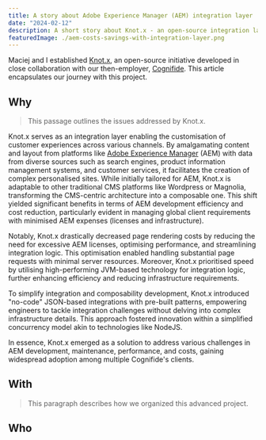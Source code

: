 ```yaml
---
title: A story about Adobe Experience Manager (AEM) integration layer
date: "2024-02-12"
description: A short story about Knot.x - an open-source integration layer for Adobe Experience Manager.
featuredImage: ./aem-costs-savings-with-integration-layer.png
---
```


Maciej and I established [Knot.x](https://knotx.io/), an open-source initiative developed in 
close collaboration with our then-employer, [Cognifide](https://www.linkedin.com/company/cognifide/). 
This article encapsulates our journey with this project.

## Why
> This passage outlines the issues addressed by Knot.x. 

Knot.x serves as an integration layer enabling the customisation of customer experiences across 
various channels. By amalgamating content and layout from platforms like 
[Adobe Experience Manager](https://business.adobe.com/blog/basics/adobe-experience-manager) (AEM) 
with data from diverse sources such as search engines, product information management systems, 
and customer services, it facilitates the creation of complex personalised sites. While initially 
tailored for AEM, Knot.x is adaptable to other traditional CMS platforms like Wordpress or Magnolia, 
transforming the CMS-centric architecture into a composable one. This shift yielded significant 
benefits in terms of AEM development efficiency and cost reduction, particularly evident in managing 
global client requirements with minimised AEM expenses (licenses and infrastructure).

Notably, Knot.x drastically decreased page rendering costs by reducing the need for excessive 
AEM licenses, optimising performance, and streamlining integration logic. This optimisation enabled 
handling substantial page requests with minimal server resources. Moreover, Knot.x prioritised speed 
by utilising high-performing JVM-based technology for integration logic, further enhancing efficiency 
and reducing infrastructure requirements.

To simplify integration and composability development, Knot.x introduced "no-code" JSON-based 
integrations with pre-built patterns, empowering engineers to tackle integration challenges without 
delving into complex infrastructure details. This approach fostered innovation within a simplified 
concurrency model akin to technologies like NodeJS.

In essence, Knot.x emerged as a solution to address various challenges in AEM development, maintenance, 
performance, and costs, gaining widespread adoption among multiple Cognifide's clients.

## With

> This paragraph describes how we organized this advanced project.

## Who